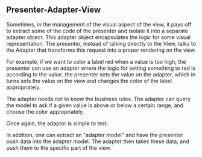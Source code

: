 Presenter-Adapter-View
----------------------

Sometimes, in the management of the visual aspect of the view, it pays off to extract some of
the code of the presenter and isolate it into a separate adapter object. This adapter
object encapsulates the logic for some visual representation. The presenter,
instead of talking directly to the View, talks to the Adapter that transforms this
request into a proper rendering on the view.

For example, if we want to color a label red when a value is too high, the presenter
can use an adapter where the logic for setting something to red is according to the value.
the presenter sets the value on the adapter, which in turns sets the value on the view
and changes the color of the label appropriately.

The adapter needs not to know the business rules. The adapter can query the model
to ask if a given value is above or below a certain range, and choose the color appropriately.

Once again, the adaptor is simple to test.

In addition, one can extract an "adapter model" and have the presenter push data into the adapter
model. The adapter then takes these data, and push them to the specific part of the view.

